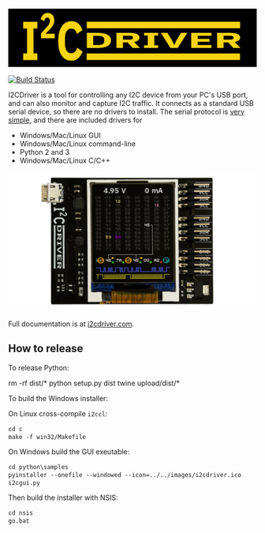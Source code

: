 ![logo](/images/logo.png)

[![Build Status](https://travis-ci.org/jamesbowman/i2cdriver.svg?branch=master)](https://travis-ci.org/jamesbowman/i2cdriver)

I2CDriver is a tool for controlling any I2C device from your PC's USB port,
and can also monitor and capture I2C traffic.
It connects as a standard USB serial device, so there are no drivers to install.
The serial protocol is [very simple](/protocol.md),
and there are included drivers for

* Windows/Mac/Linux GUI
* Windows/Mac/Linux command-line
* Python 2 and 3
* Windows/Mac/Linux C/C++

![front](/images/hero.jpg)

Full documentation is at
[i2cdriver.com](http://i2cdriver.com).

How to release
--------------

To release Python:

  rm -rf dist/*
  python setup.py dist
  twine upload/dist/*

To build the Windows installer:

On Linux cross-compile ``i2ccl``:
  
    cd c
    make -f win32/Makefile

On Windows build the GUI exeutable:

    cd python\samples
    pyinstaller --onefile --windowed --icon=../../images/i2cdriver.ico i2cgui.py

Then build the installer with NSIS:

    cd nsis
    go.bat
